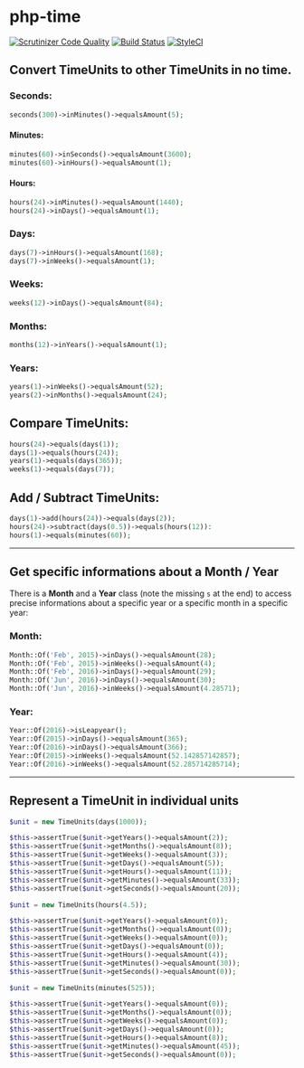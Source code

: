 # php-time

[![Scrutinizer Code Quality](https://scrutinizer-ci.com/g/Dgame/php-time/badges/quality-score.png?b=master)](https://scrutinizer-ci.com/g/Dgame/php-time/?branch=master)
[![Build Status](https://travis-ci.org/Dgame/php-time.svg?branch=master)](https://travis-ci.org/Dgame/php-time)
[![StyleCI](https://styleci.io/repos/60962210/shield?branch=master)](https://styleci.io/repos/60962210)

## Convert TimeUnits to other TimeUnits in no time.

### Seconds:
```php
seconds(300)->inMinutes()->equalsAmount(5);
```

#### Minutes:
```php
minutes(60)->inSeconds()->equalsAmount(3600);
minutes(60)->inHours()->equalsAmount(1);
```

#### Hours:
```php
hours(24)->inMinutes()->equalsAmount(1440);
hours(24)->inDays()->equalsAmount(1);
```

### Days:
```php
days(7)->inHours()->equalsAmount(168);
days(7)->inWeeks()->equalsAmount(1);
```

### Weeks:
```php
weeks(12)->inDays()->equalsAmount(84);
```

### Months:
```php
months(12)->inYears()->equalsAmount(1);
```

### Years:
```php
years(1)->inWeeks()->equalsAmount(52);
years(2)->inMonths()->equalsAmount(24);
```

## Compare TimeUnits:

```php
hours(24)->equals(days(1));
days(1)->equals(hours(24));
years(1)->equals(days(365));
weeks(1)->equals(days(7));
```

## Add / Subtract TimeUnits:

```php
days(1)->add(hours(24))->equals(days(2));
hours(24)->subtract(days(0.5))->equals(hours(12)):
hours(1)->equals(minutes(60));
```

----

## Get specific informations about a Month / Year

There  is a **Month** and a **Year** class (note the missing `s` at the end) to access precise informations about a specific year or a specific month in a specific year:

### Month:
```php
Month::Of('Feb', 2015)->inDays()->equalsAmount(28);
Month::Of('Feb', 2015)->inWeeks()->equalsAmount(4);
Month::Of('Feb', 2016)->inDays()->equalsAmount(29);
Month::Of('Jun', 2016)->inDays()->equalsAmount(30);
Month::Of('Jun', 2016)->inWeeks()->equalsAmount(4.28571);
```

### Year:
```php
Year::Of(2016)->isLeapyear();
Year::Of(2015)->inDays()->equalsAmount(365);
Year::Of(2016)->inDays()->equalsAmount(366);
Year::Of(2015)->inWeeks()->equalsAmount(52.142857142857);
Year::Of(2016)->inWeeks()->equalsAmount(52.285714285714);
```

----

## Represent a TimeUnit in individual units

```php
$unit = new TimeUnits(days(1000));

$this->assertTrue($unit->getYears()->equalsAmount(2));
$this->assertTrue($unit->getMonths()->equalsAmount(8));
$this->assertTrue($unit->getWeeks()->equalsAmount(3));
$this->assertTrue($unit->getDays()->equalsAmount(5));
$this->assertTrue($unit->getHours()->equalsAmount(11));
$this->assertTrue($unit->getMinutes()->equalsAmount(33));
$this->assertTrue($unit->getSeconds()->equalsAmount(20));
```

```php
$unit = new TimeUnits(hours(4.5));

$this->assertTrue($unit->getYears()->equalsAmount(0));
$this->assertTrue($unit->getMonths()->equalsAmount(0));
$this->assertTrue($unit->getWeeks()->equalsAmount(0));
$this->assertTrue($unit->getDays()->equalsAmount(0));
$this->assertTrue($unit->getHours()->equalsAmount(4));
$this->assertTrue($unit->getMinutes()->equalsAmount(30));
$this->assertTrue($unit->getSeconds()->equalsAmount(0));
```

```php
$unit = new TimeUnits(minutes(525));

$this->assertTrue($unit->getYears()->equalsAmount(0));
$this->assertTrue($unit->getMonths()->equalsAmount(0));
$this->assertTrue($unit->getWeeks()->equalsAmount(0));
$this->assertTrue($unit->getDays()->equalsAmount(0));
$this->assertTrue($unit->getHours()->equalsAmount(8));
$this->assertTrue($unit->getMinutes()->equalsAmount(45));
$this->assertTrue($unit->getSeconds()->equalsAmount(0));
```

